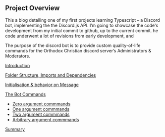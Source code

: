 ## Project Overview

This a blog detailing one of my first projects learning Typescript – a Discord bot, implementing the the Discord.js API. I’m going to showcase the code's development from my initial commit to github, up to the current commit. he code underwent a lot of revisions from early development, and 

The purpose of the discord bot is to provide custom quality-of-life commands for the Orthodox Christian discord server’s Administrators & Moderators. 

[Introduction](introduction.md)

[Folder Structure, Imports and Dependencies](importsSection.md)

[Initialisation & behavior on Message](initialisationAndOnMessage.md)

[The Bot Commands](botCommands.md)
- [Zero argument commmands](commandDev/zeroArgs.md)
- [One argument commmands](commandDev/oneArg.md)
- [Two argument commmands](commandDev/twoArgs.md)
- [Arbitrary argument commmands](commandDev/twoArgs.md)

[Summary](summary.md)

